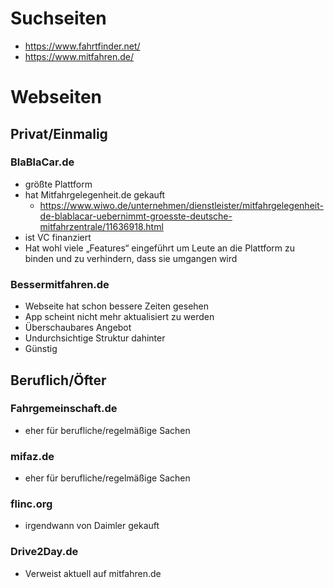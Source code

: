 # Suchseiten
- https://www.fahrtfinder.net/
- https://www.mitfahren.de/

# Webseiten
## Privat/Einmalig
### BlaBlaCar.de
- größte Plattform
- hat Mitfahrgelegenheit.de gekauft
	- https://www.wiwo.de/unternehmen/dienstleister/mitfahrgelegenheit-de-blablacar-uebernimmt-groesste-deutsche-mitfahrzentrale/11636918.html
- ist VC finanziert
- Hat wohl viele „Features“ eingeführt um Leute an die Plattform zu binden und zu verhindern, dass sie umgangen wird

### Bessermitfahren.de
- Webseite hat schon bessere Zeiten gesehen
- App scheint nicht mehr aktualisiert zu werden
- Überschaubares Angebot
- Undurchsichtige Struktur dahinter
- Günstig

## Beruflich/Öfter
### Fahrgemeinschaft.de
- eher für berufliche/regelmäßige Sachen

### mifaz.de
- eher für berufliche/regelmäßige Sachen

### flinc.org
- irgendwann von Daimler gekauft

### Drive2Day.de
- Verweist aktuell auf mitfahren.de